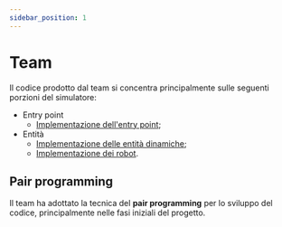 ```yaml
---
sidebar_position: 1
---
```


# Team

Il codice prodotto dal team si concentra principalmente sulle seguenti porzioni del simulatore:

- Entry point
  - [Implementazione dell'entry point](./02-entry-point.md);
- Entità
  - [Implementazione delle entità dinamiche](../../04-detailed-design/05-entity.md#dynamicentity);
  - [Implementazione dei robot](../../04-detailed-design/05-entity.md#robot).

## Pair programming

Il team ha adottato la tecnica del **pair programming** per lo sviluppo del codice, principalmente nelle fasi iniziali del progetto.
